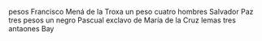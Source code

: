 pesos
Francisco Mená de la Troxa un peso cuatro
hombres
Salvador Paz tres pesos
un negro Pascual
exclavo de María de la Cruz lemas tres antaones Bay
